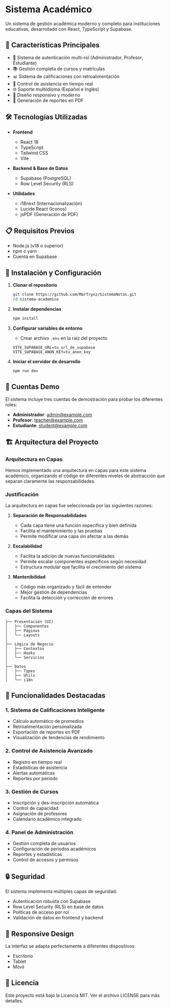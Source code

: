 # Sistema Académico

Un sistema de gestión académica moderno y completo para instituciones educativas, desarrollado con React, TypeScript y Supabase.

## 🚀 Características Principales

- 🔐 Sistema de autenticación multi-rol (Administrador, Profesor, Estudiante)
- 📚 Gestión completa de cursos y matrículas
- 📊 Sistema de calificaciones con retroalimentación
- 📅 Control de asistencia en tiempo real
- 🌐 Soporte multiidioma (Español e Inglés)
- 📱 Diseño responsivo y moderno
- 📄 Generación de reportes en PDF

## 🛠️ Tecnologías Utilizadas

- **Frontend**
  - React 18
  - TypeScript
  - Tailwind CSS
  - Vite

- **Backend & Base de Datos**
  - Supabase (PostgreSQL)
  - Row Level Security (RLS)

- **Utilidades**
  - i18next (Internacionalización)
  - Lucide React (Iconos)
  - jsPDF (Generación de PDF)

## 📋 Requisitos Previos

- Node.js (v18 o superior)
- npm o yarn
- Cuenta en Supabase

## 🔧 Instalación y Configuración

1. **Clonar el repositorio**
   ```bash
   git clone https://github.com/MarTryxz/SistemaNotas.git
   cd sistema-academico
   ```

2. **Instalar dependencias**
   ```bash
   npm install
   ```

3. **Configurar variables de entorno**
   - Crear archivo `.env` en la raíz del proyecto
   ```env
   VITE_SUPABASE_URL=tu_url_de_supabase
   VITE_SUPABASE_ANON_KEY=tu_anon_key
   ```

4. **Iniciar el servidor de desarrollo**
   ```bash
   npm run dev
   ```

## 🔑 Cuentas Demo

El sistema incluye tres cuentas de demostración para probar los diferentes roles:

- **Administrador**: admin@example.com
- **Profesor**: teacher@example.com
- **Estudiante**: student@example.com

## 🏗️ Arquitectura del Proyecto

### Arquitectura en Capas

Hemos implementado una arquitectura en capas para este sistema académico, organizando el código en diferentes niveles de abstracción que separan claramente las responsabilidades.

### Justificación

La arquitectura en capas fue seleccionada por las siguientes razones:

1. **Separación de Responsabilidades**
   - Cada capa tiene una función específica y bien definida
   - Facilita el mantenimiento y las pruebas
   - Permite modificar una capa sin afectar a las demás

2. **Escalabilidad**
   - Facilita la adición de nuevas funcionalidades
   - Permite escalar componentes específicos según necesidad
   - Estructura modular que facilita el crecimiento del sistema

3. **Mantenibilidad**
   - Código más organizado y fácil de entender
   - Mejor gestión de dependencias
   - Facilita la detección y corrección de errores

### Capas del Sistema

```
├── Presentación (UI)
│   ├── Componentes
│   ├── Páginas
│   └── Layouts
│
├── Lógica de Negocio
│   ├── Contextos
│   ├── Hooks
│   └── Servicios
│
├── Datos
│   ├── Types
│   ├── Utils
│   └── i18n
```

## 🌟 Funcionalidades Destacadas

### 1. Sistema de Calificaciones Inteligente
- Cálculo automático de promedios
- Retroalimentación personalizada
- Exportación de reportes en PDF
- Visualización de tendencias de rendimiento

### 2. Control de Asistencia Avanzado
- Registro en tiempo real
- Estadísticas de asistencia
- Alertas automáticas
- Reportes por período

### 3. Gestión de Cursos
- Inscripción y des-inscripción automática
- Control de capacidad
- Asignación de profesores
- Calendario académico integrado

### 4. Panel de Administración
- Gestión completa de usuarios
- Configuración de períodos académicos
- Reportes y estadísticas
- Control de accesos y permisos

## 🔒 Seguridad

El sistema implementa múltiples capas de seguridad:

- Autenticación robusta con Supabase
- Row Level Security (RLS) en base de datos
- Políticas de acceso por rol
- Validación de datos en frontend y backend

## 📱 Responsive Design

La interfaz se adapta perfectamente a diferentes dispositivos:
- Escritorio
- Tablet
- Móvil

## 📄 Licencia

Este proyecto está bajo la Licencia MIT. Ver el archivo LICENSE para más detalles.
